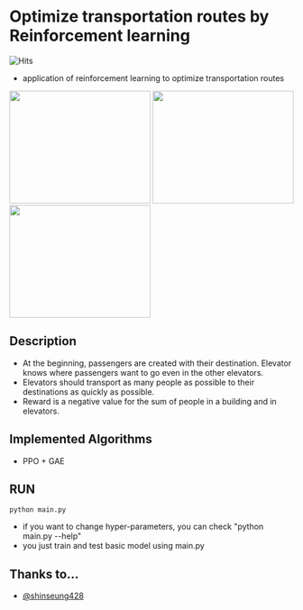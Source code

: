 # Optimize transportation routes by Reinforcement learning
![Hits](https://hits.seeyoufarm.com/api/count/incr/badge.svg?url=https://github.com/seolhokim/elevator-reinforcementlearning-application)
- application of reinforcement learning to optimize transportation routes
                                  
<left><img src="https://github.com/seolhokim/ppo_pytorch_elevator/blob/master/assets/gif4.gif" width="250" height="200"></left>
<left><img src="https://github.com/seolhokim/ppo_pytorch_elevator/blob/master/assets/env_1.PNG" width="250" height="200"></left>
<left><img src="https://github.com/seolhokim/ppo_pytorch_elevator/blob/master/assets/env_2.PNG" width="250" height="200"></left>

## Description
  - At the beginning, passengers are created with their destination. Elevator knows where passengers want to go even in the other elevators.
  - Elevators should transport as many people as possible to their destinations as quickly as possible.
  - Reward is a negative value for the sum of people in a building and in elevators.
## Implemented Algorithms
  - PPO + GAE

## RUN

~~~
python main.py
~~~
  - if you want to change hyper-parameters, you can check "python main.py --help"
  - you just train and test basic model using main.py


## Thanks to...
  - [@shinseung428](https://github.com/shinseung428)
